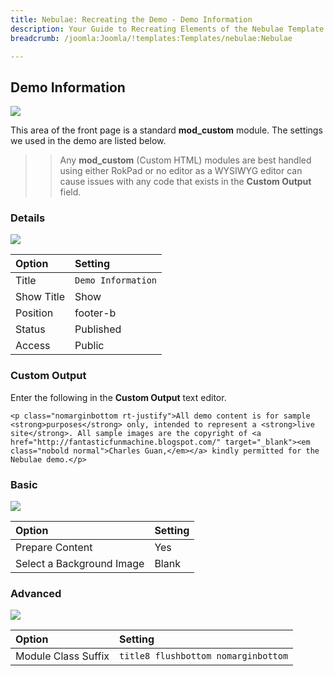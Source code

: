 ```yaml
---
title: Nebulae: Recreating the Demo - Demo Information
description: Your Guide to Recreating Elements of the Nebulae Template for Joomla
breadcrumb: /joomla:Joomla/!templates:Templates/nebulae:Nebulae

---
```


Demo Information
-----

![][demo]

This area of the front page is a standard **mod_custom** module. The settings we used in the demo are listed below.

>> Any **mod_custom** (Custom HTML) modules are best handled using either RokPad or no editor as a WYSIWYG editor can cause issues with any code that exists in the **Custom Output** field.

### Details

![][demo2]

| Option     | Setting            |  
| :--------- | :----------------- |  
| Title      | `Demo Information` |  
| Show Title | Show               |  
| Position   | footer-b           |  
| Status     | Published          |  
| Access     | Public             |  

### Custom Output
Enter the following in the **Custom Output** text editor.

~~~
<p class="nomarginbottom rt-justify">All demo content is for sample <strong>purposes</strong> only, intended to represent a <strong>live site</strong>. All sample images are the copyright of <a href="http://fantasticfunmachine.blogspot.com/" target="_blank"><em class="nobold normal">Charles Guan,</em></a> kindly permitted for the Nebulae demo.</p>
~~~

### Basic

![][demo3]

| Option                    | Setting |  
| :------------------------ | :------ |  
| Prepare Content           | Yes     |  
| Select a Background Image | Blank   |

### Advanced

![][demo4]

| Option              | Setting                             |  
| :------------------ | :---------------------------------- |  
| Module Class Suffix | `title8 flushbottom nomarginbottom` |  

[demo]: assets/demo_3.jpeg
[demo2]: assets/footerb_1.jpeg
[demo3]: assets/footerb_2.jpeg
[demo4]: assets/footerb_3.jpeg